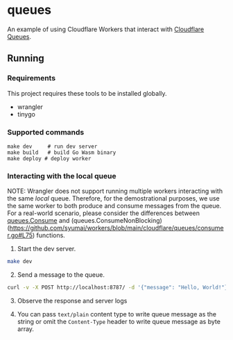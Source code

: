 # queues

An example of using Cloudflare Workers that interact with [Cloudflare Queues](https://developers.cloudflare.com/queues/).

## Running

### Requirements

This project requires these tools to be installed globally.

* wrangler
* tinygo

### Supported commands

```
make dev     # run dev server
make build   # build Go Wasm binary
make deploy # deploy worker
```

### Interacting with the local queue


NOTE: Wrangler does not support running multiple workers interacting with the same _local_ queue. Therefore, for the demostrational purposes,
we use the same worker to both produce and consume messages from the queue. For a real-world scenario, please consider the differences
between [queues.Consume](https://github.com/syumai/workers/blob/main/cloudflare/queues/consumer.go#L65) and 
(queues.ConsumeNonBlocking)(https://github.com/syumai/workers/blob/main/cloudflare/queues/consumer.go#L75) functions.

1. Start the dev server.
```sh
make dev
```

2. Send a message to the queue.
```sh
curl -v -X POST http://localhost:8787/ -d '{"message": "Hello, World!"}' -H "Content-Type: application/json"
```

3. Observe the response and server logs

4. You can pass `text/plain` content type to write queue message as the string or omit the `Content-Type` header to write queue message as 
byte array.

